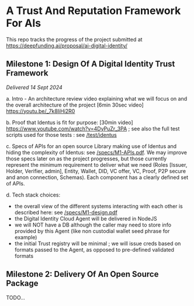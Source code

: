 # A Trust And Reputation Framework For AIs

This repo tracks the progress of the project submitted at https://deepfunding.ai/proposal/ai-digital-identity/

## Milestone 1: Design Of A Digital Identity Trust Framework
_Delivered 14 Sept 2024_

a.  Intro - An architecture review video explaining what we will focus on and the overall architecture of the project [6min 30sec video] https://youtu.be/_7k8IiHi2R0
 
b.  Proof that Identus is fit for purpose: [30min video] https://www.youtube.com/watch?v=4DyPuZr_3PA ; see also the full test scripts used for those tests : see [/test/identus](https://github.com/incubiq/snet_trust_framework/tree/main/test/identus)
 
c.  Specs of APIs for an open source Library making use of Identus and hiding the complexity of Identus: see [/specs/M1-APIs.pdf](https://github.com/incubiq/snet_trust_framework/tree/main/specs/). We may improve those specs later on as the project progresses, but those currently represent the minimum requirement to deliver what we need (Roles [Issuer, Holder, Verifier, admin], Entity, Wallet, DID, VC offer, VC, Proof, P2P secure and anon connection, Schemas). Each component has a clearly defined set of APIs.

d.  Tech stack choices:
   - the overall view of the different systems interacting with each other is described here: see [/specs/M1-design.pdf](https://github.com/incubiq/snet_trust_framework/tree/main/specs/) 
   - the Digital Identity Cloud Agent will be delivered in NodeJS   
   - we will NOT have a DB although the caller may need to store info provided by this Agent (like non custodial wallet seed phrase for example)
   - the initial Trust registry will be minimal ; we will issue creds based on formats passed to the Agent, as opposed to pre-defined validated formats


 ## Milestone 2: Delivery Of An Open Source Package

 TODO...
